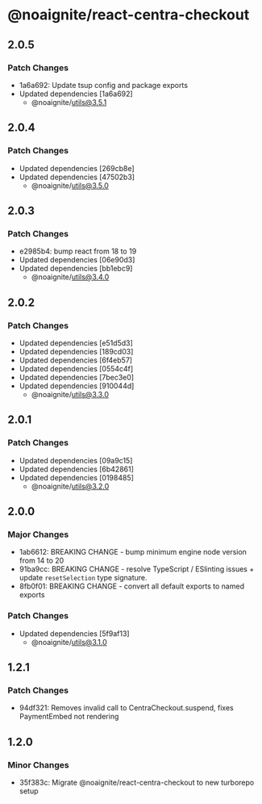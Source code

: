 # @noaignite/react-centra-checkout

## 2.0.5

### Patch Changes

- 1a6a692: Update tsup config and package exports
- Updated dependencies [1a6a692]
  - @noaignite/utils@3.5.1

## 2.0.4

### Patch Changes

- Updated dependencies [269cb8e]
- Updated dependencies [47502b3]
  - @noaignite/utils@3.5.0

## 2.0.3

### Patch Changes

- e2985b4: bump react from 18 to 19
- Updated dependencies [06e90d3]
- Updated dependencies [bb1ebc9]
  - @noaignite/utils@3.4.0

## 2.0.2

### Patch Changes

- Updated dependencies [e51d5d3]
- Updated dependencies [189cd03]
- Updated dependencies [6f4eb57]
- Updated dependencies [0554c4f]
- Updated dependencies [7bec3e0]
- Updated dependencies [910044d]
  - @noaignite/utils@3.3.0

## 2.0.1

### Patch Changes

- Updated dependencies [09a9c15]
- Updated dependencies [6b42861]
- Updated dependencies [0198485]
  - @noaignite/utils@3.2.0

## 2.0.0

### Major Changes

- 1ab6612: BREAKING CHANGE - bump minimum engine node version from 14 to 20
- 91ba9cc: BREAKING CHANGE - resolve TypeScript / ESlinting issues + update `resetSelection` type signature.
- 8fb0f01: BREAKING CHANGE - convert all default exports to named exports

### Patch Changes

- Updated dependencies [5f9af13]
  - @noaignite/utils@3.1.0

## 1.2.1

### Patch Changes

- 94df321: Removes invalid call to CentraCheckout.suspend, fixes PaymentEmbed not rendering

## 1.2.0

### Minor Changes

- 35f383c: Migrate @noaignite/react-centra-checkout to new turborepo setup
